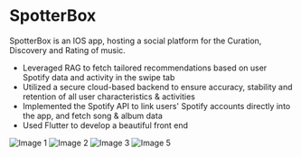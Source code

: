 # SpotterBox
SpotterBox is an IOS app, hosting a social platform for the Curation, Discovery and Rating of music.
* Leveraged RAG to fetch tailored recommendations based on user Spotify data and activity in the swipe tab
* Utilized a secure cloud-based backend to ensure accuracy, stability and retention of all user characteristics & activities
* Implemented the Spotify API to link users' Spotify accounts directly into the app, and fetch song & album data
* Used Flutter to develop a beautiful front end 


![Image 1](assets/IMG_0113.PNG)
![Image 2](assets/IMG_0114.PNG)
![Image 3](assets/IMG_0115.PNG)
![Image 5](assets/IMG_0117.PNG)
